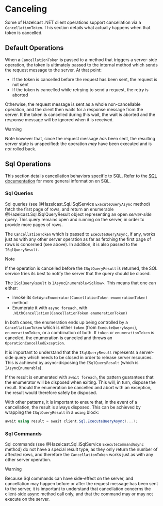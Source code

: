 # Canceling

Some of Hazelcast .NET client operations support cancellation via a `CancellationToken`. This section details what actually happens when that token is cancelled.

## Default Operations

When a `CancellationToken` is passed to a method that triggers a server-side operation, the token is ultimately passed to the internal method which sends the request message to the server. At that point:
* If the token is cancelled before the request has been sent, the request is not sent
* If the token is cancelled while retrying to send a request, the retry is aborted

Otherwise, the request message is sent as a whole non-cancellable operation, and the client then waits for a response message from the server. It the token is cancelled during this wait, the wait is aborted and the response message will be ignored when it is received. 

> [!WARNING]
>Note however that, since the request message *has* been sent, the resulting server state is unspecified: the operation *may* have been executed and is *not* rolled back.

## Sql Operations

This section details cancellation behaviors specific to SQL. Refer to the  [SQL documentation](sql.md) for more general information on SQL.

### Sql Queries

Sql queries (see @Hazelcast.Sql.ISqlService `ExecuteQueryAsync` method) fetch the first page of rows, and return an enumerable @Hazelcast.Sql.ISqlQueryResult object representing an open *server-side* query. This query remains open and running on the server, in order to provide more pages of rows.

The `CancellationToken` which is passed to `ExecuteQueryAsync`, if any, works just as with any other server operation as far as fetching the first page of rows is concerned (see above). In addition, it is also passed to the `ISqlQueryResult`.

> [!NOTE]
> If the operation is cancelled before the `ISqlQueryResult` is returned, the SQL service tries its best to notify the server that the query should be closed.

The `ISqlQueryResult` is `IAsyncEnumerable<SqlRow>`. This means that one can either:
* Invoke its `GetAyncEnumerator(CancellationToken enumerationToken)` method
* Enumerate it with `async foreach`, with  `.WithCancellation(CancellationToken enumerationToken)`

In both cases, the enumeration ends up being controlled by a `CancellationToken` which is either `token` (from `ExecuteQueryAsync`), `enumerationToken`, or a combination of both. If `token` or `enumerationToken` is canceled, the enumeration is canceled and throws an `OperationCancelledException`.

It is important to understand that the `ISqlQueryResult` represents a server-side query which needs to be closed in order to release server resources. This is achieved by async-disposing the `ISqlQueryResult` (which is `IAsyncEnumerable`).

If the result is enumerated with `await foreach`, the pattern guarantees that the enumerator will be disposed when exiting. This will, in turn, dispose the result. Should the enumeration be cancelled and abort with an exception, the result would therefore safely be disposed.

With other patterns, it is important to ensure that, in the event of a cancellation, the result is always disposed. This can be achieved by wrapping the `ISqlQueryResult` in a `using` block:

```csharp
await using result = await client.Sql.ExecuteQueryAsync(...);
```

### Sql Commands

Sql commands (see @Hazelcast.Sql.ISqlService `ExecuteCommandAsync` method) do not have a special result type, as they only return the number of affected rows, and therefore the `CancellationToken` works just as with any other server operation.

> [!WARNING]
> Because Sql commands can have side-effect on the server, and cancellation may happen before or after the request message has been sent to the server, it is important to understand that cancellation concerns the client-side async method call only, and that the command may or may not execute on the server.
